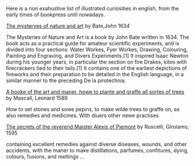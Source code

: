 Here is a non exahustive list of illustrated curiosities in english, from the early times of bookpress until nowadays.

[The mysteryes of nature and art](https://archive.org/details/mysteryesofnatur00bate) by Bate,John 1634

  The Mysteries of Nature and Art is a book by John Bate written in 1634. The book acts as a practical guide for amateur scientific experiments, and is divided into four sections: Water Workes, Fyer Workes, Drawing, Colouring, Painting and Engraving, and Divers Experiments.[1] It inspired Isaac Newton during his younger years, in particular the section on fire Drakes, kites with firecrackers tied to their tails.[1] It contains one of the earliest depictions of fireworks and their preparation to be detailed in the English language, in a similar manner to the preceding De la pirotechnia.

[A booke of the art and maner, howe to plante and graffe all sortes of trees](https://archive.org/details/bookeartmanerho00masc) by Mascall, Leonard 1589

  How to set stones and sowe pepins, to make wilde trees to graffe on, as also remedies and medicines. With diuers other newe practises

[The secrets of the reverend Maister Alexis of Piemont](https://archive.org/details/secretsofreveren00rusc/) by Ruscelli, Girolamo, 1595

  containing excellent remedies against diverse diseases, wounds, and other accidents, with the maner to make distillations, parfumes, confitures, dying, colours, fusions, and meltings ...
